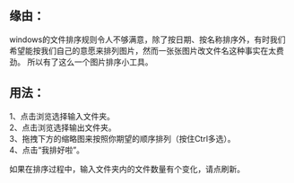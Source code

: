 
缘由： 
------- 
windows的文件排序规则令人不够满意，除了按日期、按名称排序外，有时我们希望能按我们自己的意愿来排列图片，然而一张张图片改文件名这种事实在太费劲。
所以有了这么一个图片排序小工具。

用法：
------- 
  1、点击浏览选择输入文件夹。<br> 
  2、点击浏览选择输出文件夹。<br>
  3、拖拽下方的缩略图来按照你期望的顺序排列（按住Ctrl多选）。<br>
  4、点击“我排好啦”。<br>

  如果在排序过程中，输入文件夹内的文件数量有个变化，请点刷新。<br>

 

